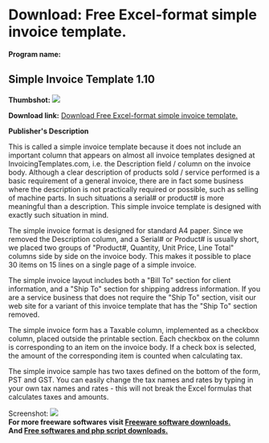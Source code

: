 # Download: Free Excel-format simple invoice template.

**Program name:**

## Simple Invoice Template 1.10

  
**Thumbshot:** ![](http://www.freewarefiles.com/screenshot/simpinvtemplate_md.jpg)   
  
**Download link:** [Download Free Excel-format simple invoice template.](http://freesoftwares.boysofts.com/Simple-Invoice-Template_program_96418.html)  
  


**Publisher's Description**  
  


This is called a simple invoice template because it does not include an important column that appears on almost all invoice templates designed at InvoicingTemplates.com, i.e. the Description field / column on the invoice body. Although a clear description of products sold / service performed is a basic requirement of a general invoice, there are in fact some business where the description is not practically required or possible, such as selling of machine parts. In such situations a serial# or product# is more meaningful than a description. This simple invoice template is designed with exactly such situation in mind. 

The simple invoice format is designed for standard A4 paper. Since we removed the Description column, and a Serial# or Product# is usually short, we placed two groups of "Product#, Quantity, Unit Price, Line Total" columns side by side on the invoice body. This makes it possible to place 30 items on 15 lines on a single page of a simple invoice.

The simple invoice layout includes both a "Bill To" section for client information, and a "Ship To" section for shipping address information. If you are a service business that does not require the "Ship To" section, visit our web site for a variant of this invoice template that has the "Ship To" section removed.

The simple invoice form has a Taxable column, implemented as a checkbox column, placed outside the printable section. Each checkbox on the column is corresponding to an item on the invoice body. If a check box is selected, the amount of the corresponding item is counted when calculating tax.

The simple invoice sample has two taxes defined on the bottom of the form, PST and GST. You can easily change the tax names and rates by typing in your own tax names and rates - this will not break the Excel formulas that calculates taxes and amounts.

  
  
Screenshot: ![](http://www.freewarefiles.com/screenshot/simpinvtemplate.jpg)   
**For more freeware softwares visit [Freeware software downloads.](http://freesoftwares.boysofts.com/)**   
**And [Free softwares and php script downloads.](http://www.boysofts.com/)**
